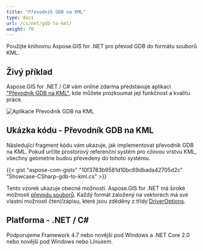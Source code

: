 ```yaml
---
title: "Převodník GDB na KML"
type: docs
url: /cs/net/gdb-to-kml/
weight: 70
---
```


Použijte knihovnu Aspose.GIS for .NET pro převod GDB do formátu souborů KML.

## **Živý příklad**

Aspose.GIS for .NET / C# vám online zdarma představuje aplikaci ["Převodník GDB na KML"](https://products.aspose.app/gis/conversion/gdb-to-kml), kde můžete prozkoumat její funkčnost a kvalitu práce.

![Aplikace Převodník GDB na KML](conversion.png)

## **Ukázka kódu - Převodník GDB na KML**

Následující fragment kódu vám ukazuje, jak implementovat převodník GDB na KML. Pokud určíte prostorový referenční systém pro cílovou vrstvu KML, všechny geometrie budou převedeny do tohoto systému. 

{{< gist "aspose-com-gists" "10f3783b9581d10bc69dbada42705d2c" "Showcase-CSharp-gdb-to-kml.cs" >}}

Tento vzorek ukazuje obecné možnosti. Aspose.GIS for .NET má široké možnosti [převodu souborů](https://docs.aspose.com/gis/net/vector-layers/). Každý formát založený na vektorech má své vlastní možnosti čtení/zápisu, které jsou zděděny z třídy [DriverOptions](https://reference.aspose.com/gis/net/aspose.gis/driveroptions).

## **Platforma - .NET / C#**

Podporujeme Framework 4.7 nebo novější pod Windows a .NET Core 2.0 nebo novější pod Windows nebo Linuxem.
